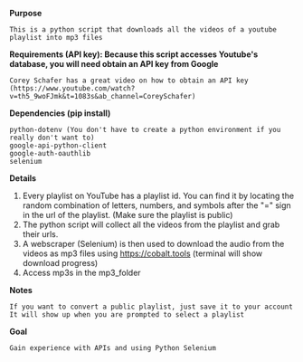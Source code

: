 **Purpose**

    This is a python script that downloads all the videos of a youtube playlist into mp3 files

**Requirements (API key): Because this script accesses Youtube's database, you will need obtain an API key from Google**

    Corey Schafer has a great video on how to obtain an API key (https://www.youtube.com/watch?v=th5_9woFJmk&t=1083s&ab_channel=CoreySchafer)

**Dependencies (pip install)**

    python-dotenv (You don't have to create a python environment if you really don't want to)
    google-api-python-client
    google-auth-oauthlib
    selenium

**Details**
1. Every playlist on YouTube has a playlist id. You can find it by locating the random combination of letters, numbers, and symbols after the "=" sign in the url of the playlist. (Make sure the playlist is public)
2. The python script will collect all the videos from the playlist and grab their urls.
3. A webscraper (Selenium) is then used to download the audio from the videos as mp3 files using https://cobalt.tools (terminal will show download progress)
4. Access mp3s in the mp3_folder


**Notes**

    If you want to convert a public playlist, just save it to your account
    It will show up when you are prompted to select a playlist

**Goal**

    Gain experience with APIs and using Python Selenium
